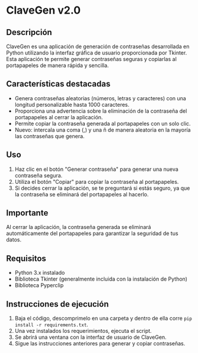 # ClaveGen v2.0

## Descripción
ClaveGen es una aplicación de generación de contraseñas desarrollada en Python utilizando la interfaz gráfica de usuario proporcionada por Tkinter. Esta aplicación te permite generar contraseñas seguras y copiarlas al portapapeles de manera rápida y sencilla.

## Características destacadas
- Genera contraseñas aleatorias (números, letras y caracteres) con una longitud personalizable hasta 1000 caracteres. 
- Proporciona una advertencia sobre la eliminación de la contraseña del portapapeles al cerrar la aplicación.
- Permite copiar la contraseña generada al portapapeles con un solo clic.
- Nuevo: intercala una coma (,) y una ñ de manera aleatoria en la mayoría las contraseñas que genera.

## Uso
1. Haz clic en el botón "Generar contraseña" para generar una nueva contraseña segura.
2. Utiliza el botón "Copiar" para copiar la contraseña al portapapeles.
3. Si decides cerrar la aplicación, se te preguntará si estás seguro, ya que la contraseña se eliminará del portapapeles al hacerlo.

## Importante
Al cerrar la aplicación, la contraseña generada se eliminará automáticamente del portapapeles para garantizar la seguridad de tus datos.

## Requisitos
- Python 3.x instalado
- Biblioteca Tkinter (generalmente incluida con la instalación de Python)
- Biblioteca Pyperclip

## Instrucciones de ejecución
1. Baja el código, descomprimelo en una carpeta y dentro de ella corre `pip install -r requirements.txt`.
2. Una vez instalados los requerimientos, ejecuta el script.
3. Se abrirá una ventana con la interfaz de usuario de ClaveGen.
4. Sigue las instrucciones anteriores para generar y copiar contraseñas.

